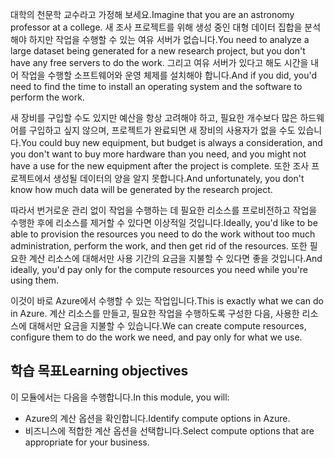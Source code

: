 <span data-ttu-id="36018-101">대학의 천문학 교수라고 가정해 보세요.</span><span class="sxs-lookup"><span data-stu-id="36018-101">Imagine that you are an astronomy professor at a college.</span></span> <span data-ttu-id="36018-102">새 조사 프로젝트를 위해 생성 중인 대형 데이터 집합을 분석해야 하지만 작업을 수행할 수 있는 여유 서버가 없습니다.</span><span class="sxs-lookup"><span data-stu-id="36018-102">You need to analyze a large dataset being generated for a new research project, but you don't have any free servers to do the work.</span></span> <span data-ttu-id="36018-103">그리고 여유 서버가 있다고 해도 시간을 내어 작업을 수행할 소프트웨어와 운영 체제를 설치해야 합니다.</span><span class="sxs-lookup"><span data-stu-id="36018-103">And if you did, you'd need to find the time to install an operating system and the software to perform the work.</span></span> 

<span data-ttu-id="36018-104">새 장비를 구입할 수도 있지만 예산을 항상 고려해야 하고, 필요한 개수보다 많은 하드웨어를 구입하고 싶지 않으며, 프로젝트가 완료되면 새 장비의 사용자가 없을 수도 있습니다.</span><span class="sxs-lookup"><span data-stu-id="36018-104">You could buy new equipment, but budget is always a consideration, and you don't want to buy more hardware than you need, and you might not have a use for the new equipment after the project is complete.</span></span> <span data-ttu-id="36018-105">또한 조사 프로젝트에서 생성될 데이터의 양을 알지 못합니다.</span><span class="sxs-lookup"><span data-stu-id="36018-105">And unfortunately, you don't know how much data will be generated by the research project.</span></span>

<span data-ttu-id="36018-106">따라서 번거로운 관리 없이 작업을 수행하는 데 필요한 리소스를 프로비전하고 작업을 수행한 후에 리소스를 제거할 수 있다면 이상적일 것입니다.</span><span class="sxs-lookup"><span data-stu-id="36018-106">Ideally, you'd like to be able to provision the resources you need to do the work without too much administration, perform the work, and then get rid of the resources.</span></span> <span data-ttu-id="36018-107">또한 필요한 계산 리소스에 대해서만 사용 기간의 요금을 지불할 수 있다면 좋을 것입니다.</span><span class="sxs-lookup"><span data-stu-id="36018-107">And ideally, you'd pay only for the compute resources you need while you're using them.</span></span>

<span data-ttu-id="36018-108">이것이 바로 Azure에서 수행할 수 있는 작업입니다.</span><span class="sxs-lookup"><span data-stu-id="36018-108">This is exactly what we can do in Azure.</span></span> <span data-ttu-id="36018-109">계산 리소스를 만들고, 필요한 작업을 수행하도록 구성한 다음, 사용한 리소스에 대해서만 요금을 지불할 수 있습니다.</span><span class="sxs-lookup"><span data-stu-id="36018-109">We can create compute resources, configure them to do the work we need, and pay only for what we use.</span></span>

## <a name="learning-objectives"></a><span data-ttu-id="36018-110">학습 목표</span><span class="sxs-lookup"><span data-stu-id="36018-110">Learning objectives</span></span>
<span data-ttu-id="36018-111">이 모듈에서는 다음을 수행합니다.</span><span class="sxs-lookup"><span data-stu-id="36018-111">In this module, you will:</span></span>

- <span data-ttu-id="36018-112">Azure의 계산 옵션을 확인합니다.</span><span class="sxs-lookup"><span data-stu-id="36018-112">Identify compute options in Azure.</span></span>
- <span data-ttu-id="36018-113">비즈니스에 적합한 계산 옵션을 선택합니다.</span><span class="sxs-lookup"><span data-stu-id="36018-113">Select compute options that are appropriate for your business.</span></span>
